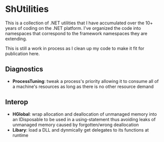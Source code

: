 ﻿# ShUtilities

This is a collection of .NET utilities that I have accumulated over the 10+ years of coding on the .NET platform. I've organized the code into namespaces that correspond to the framework namespaces they are extending.

This is still a work in process as I clean up my code to make it fit for publication here.

## Diagnostics

* __ProcessTuning__: tweak a process's priority allowing it to consume all of a machine's resources as long as there is no other resource demand

## Interop

* __HGlobal__: wrap allocation and deallocation of unmanaged memory into an IDisposable to be used in a using-statement thus avoiding leaks of unmanaged memory caused by forgotten/wrong deallocation
* __Libary__: load a DLL and dynmically get delegates to its functions at runtime